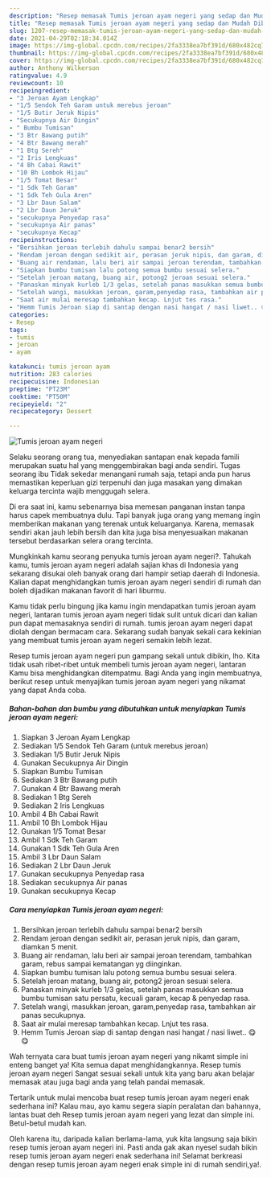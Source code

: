```yaml
---
description: "Resep memasak Tumis jeroan ayam negeri yang sedap dan Mudah Dibuat"
title: "Resep memasak Tumis jeroan ayam negeri yang sedap dan Mudah Dibuat"
slug: 1207-resep-memasak-tumis-jeroan-ayam-negeri-yang-sedap-dan-mudah-dibuat
date: 2021-04-29T02:18:34.014Z
image: https://img-global.cpcdn.com/recipes/2fa3338ea7bf391d/680x482cq70/tumis-jeroan-ayam-negeri-foto-resep-utama.jpg
thumbnail: https://img-global.cpcdn.com/recipes/2fa3338ea7bf391d/680x482cq70/tumis-jeroan-ayam-negeri-foto-resep-utama.jpg
cover: https://img-global.cpcdn.com/recipes/2fa3338ea7bf391d/680x482cq70/tumis-jeroan-ayam-negeri-foto-resep-utama.jpg
author: Anthony Wilkerson
ratingvalue: 4.9
reviewcount: 10
recipeingredient:
- "3 Jeroan Ayam Lengkap"
- "1/5 Sendok Teh Garam untuk merebus jeroan"
- "1/5 Butir Jeruk Nipis"
- "Secukupnya Air Dingin"
- " Bumbu Tumisan"
- "3 Btr Bawang putih"
- "4 Btr Bawang merah"
- "1 Btg Sereh"
- "2 Iris Lengkuas"
- "4 Bh Cabai Rawit"
- "10 Bh Lombok Hijau"
- "1/5 Tomat Besar"
- "1 Sdk Teh Garam"
- "1 Sdk Teh Gula Aren"
- "3 Lbr Daun Salam"
- "2 Lbr Daun Jeruk"
- "secukupnya Penyedap rasa"
- "secukupnya Air panas"
- "secukupnya Kecap"
recipeinstructions:
- "Bersihkan jeroan terlebih dahulu sampai benar2 bersih"
- "Rendam jeroan dengan sedikit air, perasan jeruk nipis, dan garam, diamkan 5 menit."
- "Buang air rendaman, lalu beri air sampai jeroan terendam, tambahkan garam, rebus sampai kematangan yg diinginkan."
- "Siapkan bumbu tumisan lalu potong semua bumbu sesuai selera."
- "Setelah jeroan matang, buang air, potong2 jeroan sesuai selera."
- "Panaskan minyak kurleb 1/3 gelas, setelah panas masukkan semua bumbu tumisan satu persatu, kecuali garam, kecap &amp; penyedap rasa."
- "Setelah wangi, masukkan jeroan, garam,penyedap rasa, tambahkan air panas secukupnya."
- "Saat air mulai meresap tambahkan kecap. Lnjut tes rasa."
- "Hemm Tumis Jeroan siap di santap dengan nasi hangat / nasi liwet.. 😋😋"
categories:
- Resep
tags:
- tumis
- jeroan
- ayam

katakunci: tumis jeroan ayam 
nutrition: 283 calories
recipecuisine: Indonesian
preptime: "PT23M"
cooktime: "PT50M"
recipeyield: "2"
recipecategory: Dessert

---
```



![Tumis jeroan ayam negeri](https://img-global.cpcdn.com/recipes/2fa3338ea7bf391d/680x482cq70/tumis-jeroan-ayam-negeri-foto-resep-utama.jpg)

Selaku seorang orang tua, menyediakan santapan enak kepada famili merupakan suatu hal yang menggembirakan bagi anda sendiri. Tugas seorang ibu Tidak sekedar menangani rumah saja, tetapi anda pun harus memastikan keperluan gizi terpenuhi dan juga masakan yang dimakan keluarga tercinta wajib menggugah selera.

Di era  saat ini, kamu sebenarnya bisa memesan panganan instan tanpa harus capek membuatnya dulu. Tapi banyak juga orang yang memang ingin memberikan makanan yang terenak untuk keluarganya. Karena, memasak sendiri akan jauh lebih bersih dan kita juga bisa menyesuaikan makanan tersebut berdasarkan selera orang tercinta. 



Mungkinkah kamu seorang penyuka tumis jeroan ayam negeri?. Tahukah kamu, tumis jeroan ayam negeri adalah sajian khas di Indonesia yang sekarang disukai oleh banyak orang dari hampir setiap daerah di Indonesia. Kalian dapat menghidangkan tumis jeroan ayam negeri sendiri di rumah dan boleh dijadikan makanan favorit di hari liburmu.

Kamu tidak perlu bingung jika kamu ingin mendapatkan tumis jeroan ayam negeri, lantaran tumis jeroan ayam negeri tidak sulit untuk dicari dan kalian pun dapat memasaknya sendiri di rumah. tumis jeroan ayam negeri dapat diolah dengan bermacam cara. Sekarang sudah banyak sekali cara kekinian yang membuat tumis jeroan ayam negeri semakin lebih lezat.

Resep tumis jeroan ayam negeri pun gampang sekali untuk dibikin, lho. Kita tidak usah ribet-ribet untuk membeli tumis jeroan ayam negeri, lantaran Kamu bisa menghidangkan ditempatmu. Bagi Anda yang ingin membuatnya, berikut resep untuk menyajikan tumis jeroan ayam negeri yang nikamat yang dapat Anda coba.

<!--inarticleads1-->

##### Bahan-bahan dan bumbu yang dibutuhkan untuk menyiapkan Tumis jeroan ayam negeri:

1. Siapkan 3 Jeroan Ayam Lengkap
1. Sediakan 1/5 Sendok Teh Garam (untuk merebus jeroan)
1. Sediakan 1/5 Butir Jeruk Nipis
1. Gunakan Secukupnya Air Dingin
1. Siapkan  Bumbu Tumisan
1. Sediakan 3 Btr Bawang putih
1. Gunakan 4 Btr Bawang merah
1. Sediakan 1 Btg Sereh
1. Sediakan 2 Iris Lengkuas
1. Ambil 4 Bh Cabai Rawit
1. Ambil 10 Bh Lombok Hijau
1. Gunakan 1/5 Tomat Besar
1. Ambil 1 Sdk Teh Garam
1. Gunakan 1 Sdk Teh Gula Aren
1. Ambil 3 Lbr Daun Salam
1. Sediakan 2 Lbr Daun Jeruk
1. Gunakan secukupnya Penyedap rasa
1. Sediakan secukupnya Air panas
1. Gunakan secukupnya Kecap




<!--inarticleads2-->

##### Cara menyiapkan Tumis jeroan ayam negeri:

1. Bersihkan jeroan terlebih dahulu sampai benar2 bersih
1. Rendam jeroan dengan sedikit air, perasan jeruk nipis, dan garam, diamkan 5 menit.
1. Buang air rendaman, lalu beri air sampai jeroan terendam, tambahkan garam, rebus sampai kematangan yg diinginkan.
1. Siapkan bumbu tumisan lalu potong semua bumbu sesuai selera.
1. Setelah jeroan matang, buang air, potong2 jeroan sesuai selera.
1. Panaskan minyak kurleb 1/3 gelas, setelah panas masukkan semua bumbu tumisan satu persatu, kecuali garam, kecap &amp; penyedap rasa.
1. Setelah wangi, masukkan jeroan, garam,penyedap rasa, tambahkan air panas secukupnya.
1. Saat air mulai meresap tambahkan kecap. Lnjut tes rasa.
1. Hemm Tumis Jeroan siap di santap dengan nasi hangat / nasi liwet.. 😋😋




Wah ternyata cara buat tumis jeroan ayam negeri yang nikamt simple ini enteng banget ya! Kita semua dapat menghidangkannya. Resep tumis jeroan ayam negeri Sangat sesuai sekali untuk kita yang baru akan belajar memasak atau juga bagi anda yang telah pandai memasak.

Tertarik untuk mulai mencoba buat resep tumis jeroan ayam negeri enak sederhana ini? Kalau mau, ayo kamu segera siapin peralatan dan bahannya, lantas buat deh Resep tumis jeroan ayam negeri yang lezat dan simple ini. Betul-betul mudah kan. 

Oleh karena itu, daripada kalian berlama-lama, yuk kita langsung saja bikin resep tumis jeroan ayam negeri ini. Pasti anda gak akan nyesel sudah bikin resep tumis jeroan ayam negeri enak sederhana ini! Selamat berkreasi dengan resep tumis jeroan ayam negeri enak simple ini di rumah sendiri,ya!.

